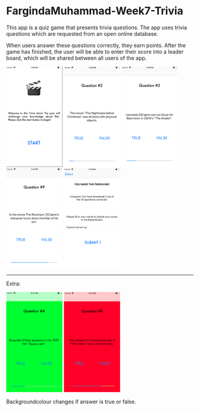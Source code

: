# FargindaMuhammad-Week7-Trivia

This app is a quiz game that presents trivia questions. The app uses trivia questions which are requested from an open online database.

When users answer these questions correctly, they earn points. After the game has finished, the user will be able to enter their score into a leader board, which will be shared between all users of the app.


<img src="https://github.com/Farginda/FargindaMuhammad-Week7-Trivia/blob/master/doc/Schermafbeelding%202018-12-12%20om%2019.49.50.png" width="30%" height="30%"/>

<img src="https://github.com/Farginda/FargindaMuhammad-Week7-Trivia/blob/master/doc/Schermafbeelding%202018-12-12%20om%2019.50.04.png" width="30%" height="30%"/>

<img src="https://github.com/Farginda/FargindaMuhammad-Week7-Trivia/blob/master/doc/Schermafbeelding%202018-12-12%20om%2019.50.13.png" width="30%" height="30%"/>


<img src="https://github.com/Farginda/FargindaMuhammad-Week7-Trivia/blob/master/doc/Schermafbeelding%202018-12-12%20om%2019.50.25.png" width="30%" height="30%"/>

<img src="https://github.com/Farginda/FargindaMuhammad-Week7-Trivia/blob/master/doc/Schermafbeelding%202018-12-12%20om%2019.50.42.png" width="30%" height="30%"/>

____________________________________________________________________

Extra:

<img src="https://github.com/Farginda/FargindaMuhammad-Week7-Trivia/blob/master/doc/Schermafbeelding%202018-12-16%20om%2016.13.37.png" width="30%" height="30%"/>

<img src="https://github.com/Farginda/FargindaMuhammad-Week7-Trivia/blob/master/doc/Schermafbeelding%202018-12-16%20om%2016.13.47.png" width="30%" height="30%"/>

Backgroundcolour changes if answer is true or false.
